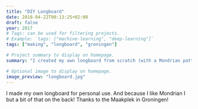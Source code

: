 ```yaml
---
title: "DIY Longboard"
date: 2018-04-22T00:13:25+02:00
draft: false
year: 2017
# Tags: can be used for filtering projects.
# Example: `tags: ["machine-learning", "deep-learning"]`
tags: ["making", "longboard", "groningen"]

# Project summary to display on homepage.
summary: "I created my own longboard from scratch (with a Mondrian pattern on the back)."

# Optional image to display on homepage.
image_preview: "longboard.jpg"
---
```


I made my own longboard for personal use. And because I like Mondrian I but a bit of that on the back! Thanks to the Maakplek in Groningen!
